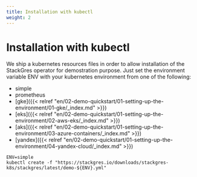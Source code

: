```yaml
---
title: Installation with kubectl
weight: 2
---
```


# Installation with kubectl

We ship a kubernetes resources files in order to allow installation of the StackGres operator for demostration purpose.
Just set the environment variable ENV with your kubernetes environment from one of the following:

* simple
* prometheus
* [gke]({{< relref "en/02-demo-quickstart/01-setting-up-the-environment/01-gke/_index.md" >}})
* [eks]({{< relref "en/02-demo-quickstart/01-setting-up-the-environment/02-aws-eks/_index.md" >}})
* [aks]({{< relref "en/02-demo-quickstart/01-setting-up-the-environment/03-azure-containers/_index.md" >}})
* [yandex]({{< relref "en/02-demo-quickstart/01-setting-up-the-environment/04-yandex-cloud/_index.md" >}})

```
ENV=simple
kubectl create -f "https://stackgres.io/downloads/stackgres-k8s/stackgres/latest/demo-${ENV}.yml"
```